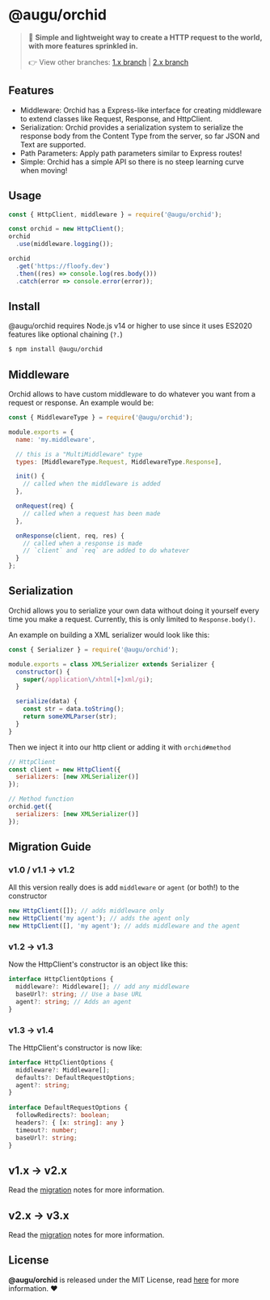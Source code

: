 # @augu/orchid
> 🛫 **Simple and lightweight way to create a HTTP request to the world, with more features sprinkled in.**
>
> 👉 View other branches: [1.x branch](https://github.com/auguwu/orchid/tree/1.x) | [2.x branch](https://github.com/auguwu/orchid/tree/2.x)

## Features
- Middleware: Orchid has a Express-like interface for creating middleware to extend classes like Request, Response, and HttpClient.
- Serialization: Orchid provides a serialization system to serialize the response body from the Content Type from the server, so far JSON and Text are supported.
- Path Parameters: Apply path parameters similar to Express routes!
- Simple: Orchid has a simple API so there is no steep learning curve when moving!

## Usage
```js
const { HttpClient, middleware } = require('@augu/orchid');

const orchid = new HttpClient();
orchid
  .use(middleware.logging());

orchid
  .get('https://floofy.dev')
  .then((res) => console.log(res.body()))
  .catch(error => console.error(error));
```

## Install
@augu/orchid requires Node.js v14 or higher to use since it uses ES2020 features like optional chaining (`?.`)

```sh
$ npm install @augu/orchid
```

## Middleware
Orchid allows to have custom middleware to do whatever you want from a request or response. An example would be:

```js
const { MiddlewareType } = require('@augu/orchid');

module.exports = {
  name: 'my.middleware',

  // this is a "MultiMiddleware" type
  types: [MiddlewareType.Request, MiddlewareType.Response],

  init() {
    // called when the middleware is added
  },

  onRequest(req) {
    // called when a request has been made
  },

  onResponse(client, req, res) {
    // called when a response is made
    // `client` and `req` are added to do whatever
  }
};
```

## Serialization
Orchid allows you to serialize your own data without doing it yourself every time you make a request. Currently, this is only limited
to `Response.body()`.

An example on building a XML serializer would look like this:

```js
const { Serializer } = require('@augu/orchid');

module.exports = class XMLSerializer extends Serializer {
  constructor() {
    super(/application\/xhtml[+]xml/gi);
  }

  serialize(data) {
    const str = data.toString();
    return someXMLParser(str);
  }
}
```

Then we inject it into our http client or adding it with `orchid#method`

```js
// HttpClient
const client = new HttpClient({
  serializers: [new XMLSerializer()]
});

// Method function
orchid.get({
  serializers: [new XMLSerializer()]
});
```

## Migration Guide
### v1.0 / v1.1 -> v1.2
All this version really does is add `middleware` or `agent` (or both!) to the constructor

```js
new HttpClient([]); // adds middleware only
new HttpClient('my agent'); // adds the agent only
new HttpClient([], 'my agent'); // adds middleware and the agent
```

### v1.2 -> v1.3
Now the HttpClient's constructor is an object like this:

```ts
interface HttpClientOptions {
  middleware?: Middleware[]; // add any middleware
  baseUrl?: string; // Use a base URL
  agent?: string; // Adds an agent
}
```

### v1.3 -> v1.4
The HttpClient's constructor is now like:

```ts
interface HttpClientOptions {
  middleware?: Middleware[];
  defaults?: DefaultRequestOptions;
  agent?: string;
}
    
interface DefaultRequestOptions {
  followRedirects?: boolean;
  headers?: { [x: string]: any }
  timeout?: number;
  baseUrl?: string;
}
```

## v1.x -> v2.x
Read the [migration](./migrating/v2.md) notes for more information.

## v2.x -> v3.x
Read the [migration](./migrating/v3.md) notes for more information.

## License
**@augu/orchid** is released under the MIT License, read [here](/LICENSE) for more information. :heart:
